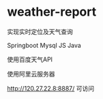 # weather-report

实现实时定位及天气查询


Springboot Mysql  JS  Java


使用百度天气API


使用阿里云服务器 


http://120.27.22.8:8887/ 可访问
